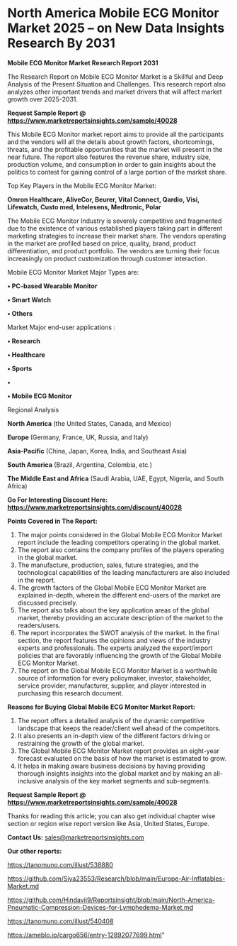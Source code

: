 # North America Mobile ECG Monitor Market 2025 – on New Data Insights Research By 2031

<strong>Mobile ECG Monitor Market Research Report 2031</strong>

The Research Report on Mobile ECG Monitor Market is a Skillful and Deep Analysis of the Present Situation and Challenges. This research report also analyzes other important trends and market drivers that will affect market growth over 2025-2031.

<strong>Request Sample Report @ <a href=https://www.marketreportsinsights.com/sample/40028>https://www.marketreportsinsights.com/sample/40028</a></strong>

This Mobile ECG Monitor market report aims to provide all the participants and the vendors will all the details about growth factors, shortcomings, threats, and the profitable opportunities that the market will present in the near future. The report also features the revenue share, industry size, production volume, and consumption in order to gain insights about the politics to contest for gaining control of a large portion of the market share.

Top Key Players in the Mobile ECG Monitor Market:

<strong>Omron Healthcare, AliveCor, Beurer, Vital Connect, Qardio, Visi, Lifewatch, Custo med, Intelesens, Medtronic, Polar</strong>

The Mobile ECG Monitor Industry is severely competitive and fragmented due to the existence of various established players taking part in different marketing strategies to increase their market share. The vendors operating in the market are profiled based on price, quality, brand, product differentiation, and product portfolio. The vendors are turning their focus increasingly on product customization through customer interaction.

Mobile ECG Monitor Market Major Types are:

<strong>•  PC-based Wearable Monitor

•  Smart Watch

•  Others</strong>

Market Major end-user applications :

<strong>•  Research

•  Healthcare

•  Sports

•  

•  Mobile ECG Monitor</strong>

Regional Analysis

</u><strong><b>North America</b></strong> (the United States, Canada, and Mexico)

<strong><b>Europe </b></strong>(Germany, France, UK, Russia, and Italy)

<strong><b>Asia-Pacific</b></strong> (China, Japan, Korea, India, and Southeast Asia)

<strong><b>South America</b></strong> (Brazil, Argentina, Colombia, etc.)

<strong><b>The Middle East and Africa</b></strong> (Saudi Arabia, UAE, Egypt, Nigeria, and South Africa)

<strong>Go For Interesting Discount Here: <a href=https://www.marketreportsinsights.com/discount/40028>https://www.marketreportsinsights.com/discount/40028</a></strong>

<strong>Points Covered in The Report:</strong>
<ol>
  <li>The major points considered in the Global Mobile ECG Monitor Market report include the leading competitors operating in the global market.</li>
  <li>The report also contains the company profiles of the players operating in the global market.</li>
  <li>The manufacture, production, sales, future strategies, and the technological capabilities of the leading manufacturers are also included in the report.</li>
  <li>The growth factors of the Global Mobile ECG Monitor Market are explained in-depth, wherein the different end-users of the market are discussed precisely.</li>
  <li>The report also talks about the key application areas of the global market, thereby providing an accurate description of the market to the readers/users.</li>
  <li>The report incorporates the SWOT analysis of the market. In the final section, the report features the opinions and views of the industry experts and professionals. The experts analyzed the export/import policies that are favorably influencing the growth of the Global Mobile ECG Monitor Market.</li>
  <li>The report on the Global Mobile ECG Monitor Market is a worthwhile source of information for every policymaker, investor, stakeholder, service provider, manufacturer, supplier, and player interested in purchasing this research document.</li>
</ol>
<strong>Reasons for Buying Global Mobile ECG Monitor Market Report:</strong>

<ol>
  <li>The report offers a detailed analysis of the dynamic competitive landscape that keeps the reader/client well ahead of the competitors.</li>
  <li>It also presents an in-depth view of the different factors driving or restraining the growth of the global market.</li>
  <li>The Global Mobile ECG Monitor Market report provides an eight-year forecast evaluated on the basis of how the market is estimated to grow.</li>
  <li>It helps in making aware business decisions by having providing thorough insights insights into the global market and by making an all-inclusive analysis of the key market segments and sub-segments.</li>
</ol>
<strong>Request Sample Report @ <a href=https://www.marketreportsinsights.com/sample/40028>https://www.marketreportsinsights.com/sample/40028</a></strong>


Thanks for reading this article; you can also get individual chapter wise section or region wise report version like Asia, United States, Europe.

<strong>Contact Us:</strong>
sales@marketreportsinsights.com

<strong>Our other reports:</strong>

<a href=https://tanomuno.com/illust/538880>https://tanomuno.com/illust/538880</a>

<a href=https://github.com/Siya23553/Research/blob/main/Europe-Air-Inflatables-Market.md>https://github.com/Siya23553/Research/blob/main/Europe-Air-Inflatables-Market.md</a>

<a href=https://github.com/Hindavii9/Reportsinsight/blob/main/North-America-Pneumatic-Compression-Devices-for-Lymphedema-Market.md>https://github.com/Hindavii9/Reportsinsight/blob/main/North-America-Pneumatic-Compression-Devices-for-Lymphedema-Market.md</a>

<a href=https://tanomuno.com/illust/540408>https://tanomuno.com/illust/540408</a>

<a href=https://ameblo.jp/cargo656/entry-12892077699.html>https://ameblo.jp/cargo656/entry-12892077699.html</a>"

